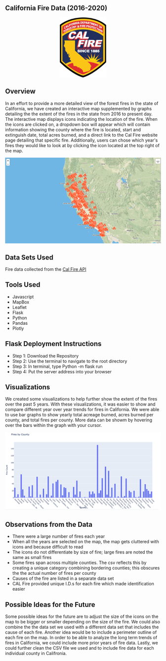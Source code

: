 ## California Fire Data (2016-2020)

<p align="center">
 <img src="images/calfirelogo.png" width="150">
</p>
  
## Overview
In an effort to provide a more detailed view of the forest fires in the state of California, we have created an interactive map supplemented by graphs detailing the the extent of the fires in the state from 2016 to present day. The interactive map displays icons indicating the location of the fire. When the icons are clicked on, a dropdown box will appear which will contain information showing the county where the fire is located, start and extinguish date, total acres burned, and a direct link to the Cal Fire website page detailing that specific fire. Additionally, users can chose which year's fires they would like to look at by clicking the icon located at the top right of the map. 

<p align="center">
 <img src="images/map.png">
</p> 
                                  
## Data Sets Used

Fire data collected from the [Cal Fire API](https://www.fire.ca.gov/umbraco/api/IncidentApi/GeoJsonList?inactive=false)

## Tools Used

* Javascript     
* MapBox
* Leaflet
* Flask
* Python
* Pandas
* Plotly

## Flask Deployment Instructions
* Step 1: Download the Repository
* Step 2: Use the terminal to navigate to the root directory
* Step 3: In terminal, type Python -m flask run
* Step 4: Put the server address into your browser

## Visualizations

We created some visualizations to help further show the extent of the fires over the past 5 years. With these visualizations, it was easier to show and compare different year over year trends for fires in California. We were able to use bar graphs to show yearly total acreage burned, acres burned per county, and total fires per county. More data can be showm by hovering over the bars within the graph with your cursor. 

<p align="center">
 <img src="images/Firespercountry.png">
</p> 

## Observations from the Data
* There were a large number of fires each year
* When all the years are selected on the map, the map gets cluttered with icons and because difficult to read
* The icons do not differentiate by size of fire; large fires are noted the same as small fires
* Some fires span across multiple counties. The csv reflects this by creating a unique category combining bordering counties; this obscures the the actual number of fires per county
* Causes of the fire are listed in a separate data set 
* CAL Fire provided unique I.D.s for each fire which made identification easier


## Possible Ideas for the Future

Some possible ideas for the future are to adjust the size of the icons on the map to be bigger or smaller depending on the size of the fire. We could also combine the the data set we used with a different data set that includes the cause of each fire. Another idea would be to include a perimeter outline of each fire on the map. In order to be able to analyze the long term trends of fires in California, we could include more prior years of fire data. Lastly, we could further clean the CSV file we used and to include fire data for each individual county in Califronia. 


